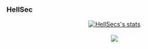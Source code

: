 ### HellSec
<center>
<a href="https://github.com/helIsec">
  <img align="center" src="https://github-readme-stats.vercel.app/api?username=helIsec&show_icons=true&include_all_commits=true&show_icons=true&title_color=fff&icon_color=79ff97&text_color=C8C8C8&bg_color=0D1117" alt="HellSecs's stats" />
</a>
<br><br>
<a href="https://github.com/helIsec?tab=repositories">
  <img align="center" src="https://github-readme-stats.vercel.app/api/top-langs/?username=helIsec&layout=compact&show_icons=true&title_color=fff&icon_color=0D1117&text_color=C8C8C8&bg_color=0D1117" />
</a>
<br>
<br>
</center>
